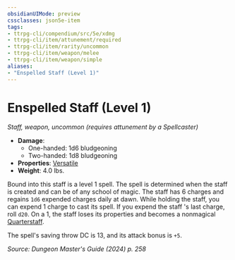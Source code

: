 ```yaml
---
obsidianUIMode: preview
cssclasses: json5e-item
tags:
- ttrpg-cli/compendium/src/5e/xdmg
- ttrpg-cli/item/attunement/required
- ttrpg-cli/item/rarity/uncommon
- ttrpg-cli/item/weapon/melee
- ttrpg-cli/item/weapon/simple
aliases: 
- "Enspelled Staff (Level 1)"
---
```

# Enspelled Staff (Level 1)
*Staff, weapon, uncommon (requires attunement by a Spellcaster)*  


- **Damage**:
  - One-handed: 1d6 bludgeoning
  - Two-handed: 1d8 bludgeoning
- **Properties**: [Versatile](2-Mechanics/CLI/rules/item-properties.md#Versatile)
- **Weight**: 4.0 lbs.

Bound into this staff is a level 1 spell. The spell is determined when the staff is created and can be of any school of magic. The staff has 6 charges and regains `1d6` expended charges daily at dawn. While holding the staff, you can expend 1 charge to cast its spell. If you expend the staff 's last charge, roll `d20`. On a 1, the staff loses its properties and becomes a nonmagical [Quarterstaff](2-Mechanics/CLI/items/quarterstaff-xphb.md).

The spell's saving throw DC is 13, and its attack bonus is `+5`.

*Source: Dungeon Master's Guide (2024) p. 258*